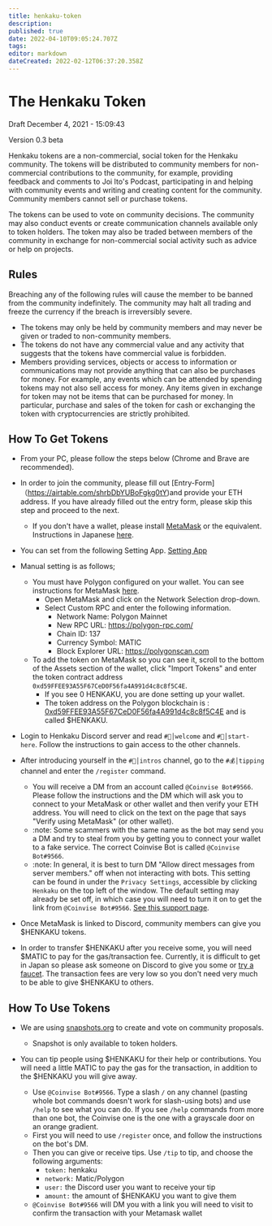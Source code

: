 ```yaml
---
title: henkaku-token
description: 
published: true
date: 2022-04-10T09:05:24.707Z
tags: 
editor: markdown
dateCreated: 2022-02-12T06:37:20.358Z
---
```


# The Henkaku Token

Draft December 4, 2021 - 15:09:43

Version 0.3 beta

Henkaku tokens are a non-commercial, social token for the Henkaku community. The tokens will be distributed to community members for non-commercial contributions to the community, for example, providing feedback and comments to Joi Ito's Podcast, participating in and helping with community events and writing and creating content for the community. Community members cannot sell or purchase tokens.

The tokens can be used to vote on community decisions. The community may also conduct events or create communication channels available only to token holders. The token may also be traded between members of the community in exchange for non-commercial social activity such as advice or help on projects.

## Rules

Breaching any of the following rules will cause the member to be banned from the community indefinitely. The community may halt all trading and freeze the currency if the breach is irreversibly severe.

* The tokens may only be held by community members and may never be given or traded to non-community members.
* The tokens do not have any commercial value and any activity that suggests that the tokens have commercial value is forbidden.
* Members providing services, objects or access to information or communications may not provide anything that can also be purchases for money. For example, any events which can be attended by spending tokens may not also sell access for money. Any items given in exchange for token may not be items that can be purchased for money. In particular, purchase and sales of the token for cash or exchanging the token with cryptocurrencies are strictly prohibited.

## How To Get Tokens
* From your PC, please follow the steps below (Chrome and Brave are recommended).
* In order to join the community, please fill out [Entry-Form]（https://airtable.com/shrbDbYUBoFgkg0tY)and provide your ETH address. If you have already filled out the entry form, please skip this step and proceed to the next.
  * If you don't have a wallet, please install [MetaMask](https://metamask.io) or the equivalent. Instructions in Japanese [here](https://joi.ito.com/jp/archives/2021/11/08/005731.html).
* You can set from the following Setting App.
 [Setting App](/en/https://shiniri.vercel.app/)
* Manual setting is as follows;
  * You must have Polygon configured on your wallet. You can see instructions for MetaMask [here](https://docs.polygon.technology/docs/develop/metamask/config-polygon-on-metamask/).
    * Open MetaMask and click on the Network Selection drop-down.
    * Select Custom RPC and enter the following information.
      * Network Name: Polygon Mainnet
      * New RPC URL: https://polygon-rpc.com/
      * Chain ID: 137
      * Currency Symbol: MATIC
      * Block Explorer URL: https://polygonscan.com
  * To add the token on MetaMask so you can see it, scroll to the bottom of the Assets section of the wallet, click "Import Tokens" and enter the token contract address `0xd59FFEE93A55F67CeD0F56fa4A991d4c8c8f5C4E`.
    * If you see 0 HENKAKU, you are done setting up your wallet.
    * The token address on the Polygon blockchain is : [0xd59FFEE93A55F67CeD0F56fa4A991d4c8c8f5C4E](https://polygonscan.com/token/0xd59FFEE93A55F67CeD0F56fa4A991d4c8c8f5C4E) and is called $HENKAKU.
   
* Login to Henkaku Discord server and read `#👋│welcome` and `#🚀│start-here`. Follow the instructions to gain access to the other channels.
* After introducing yourself in the `#👋│intros` channel, go to the `#💰│tipping` channel and enter the `/register` command.
  * You will receive a DM from an account called `@Coinvise Bot#9566`. Please follow the instructions and the DM which will ask you to connect to your MetaMask or other wallet and then verify your ETH address. You will need to click on the text on the page that says "Verify using MetaMask" (or other wallet).
  * :note: Some scammers with the same name as the bot may send you a DM and try to steal from you by getting you to connect your wallet to a fake service. The correct Coinvise Bot is called `@Coinvise Bot#9566`.
  * :note: In general, it is best to turn DM "Allow direct messages from server members." off when not interacting with bots. This setting can be found in under the `Privacy Settings`, accessible by clicking `Henkaku` on the top left of the window. The default setting may already be set off, in which case you will need to turn it on to get the link from `@Coinvise Bot#9566`. [See this support page](https://support.discord.com/hc/en-us/articles/217916488-Blocking-Privacy-Settings-).
* Once MetaMask is linked to Discord, community members can give you $HENKAKU tokens.
* In order to transfer $HENKAKU after you receive some, you will need $MATIC to pay for the gas/transaction fee. Currently, it is difficult to get in Japan so please ask someone on Discord to give you some or [try a faucet](https://matic.supply). The transaction fees are very low so you don't need very much to be able to give $HENKAKU to others.

## How To Use Tokens

* We are using [snapshots.org](https://snapshot.org/#/henkaku.eth/) to create and vote on community proposals.
  * Snapshot is only available to token holders.

* You can tip people using $HENKAKU for their help or contributions. You will need a little MATIC to pay the gas for the transaction, in addition to the $HENKAKU you will give away.
  * Use `@Coinvise Bot#9566`. Type a slash `/` on any channel (pasting whole bot commands doesn't work for slash-using bots) and use `/help` to see what you can do. If you see `/help` commands from more than one bot, the Coinvise one is the one with a grayscale door on an orange gradient.
  * First you will need to use `/register` once, and follow the instructions on the bot's DM.
  * Then you can give or receive tips. Use `/tip` to tip, and choose the following arguments:
    * `token:` henkaku
    * `network:` Matic/Polygon
    * `user:` the Discord user you want to receive your tip
    * `amount:` the amount of $HENKAKU you want to give them
  * `@Coinvise Bot#9566` will DM you with a link you will need to visit to confirm the transaction with your Metamask wallet
